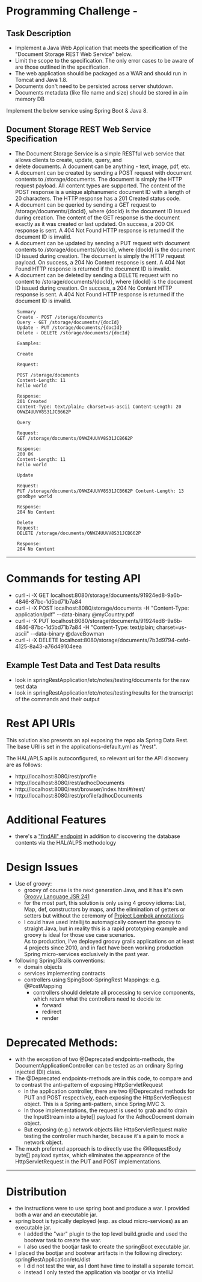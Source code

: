 # Programming Challenge - 

## Task Description
* Implement a Java Web Application that meets the specification of the "Document Storage REST Web Service" below.
* Limit the scope to the specification. The only error cases to be aware of are those outlined in the specification.
* The web application should be packaged as a WAR and should run in Tomcat and Java 1.8.
* Documents don't need to be persisted across server shutdown.
* Documents metadata (like file name and size) should be stored in a in memory DB 

Implement the below service using Spring Boot & Java 8.

## Document Storage REST Web Service Specification
* The Document Storage Service is a simple RESTful web service that allows clients to create, update, query, and 
* delete documents. A document can be anything - text, image, pdf, etc.
* A document can be created by sending a POST request with document contents to /storage/documents. The document is simply the HTTP request payload. All content types are supported. The content of the POST response is a unique alphanumeric document ID with a length of 20 characters. The HTTP response has a 201 Created status code.
* A document can be queried by sending a GET request to /storage/documents/{docId}, where {docId} is the document ID issued during creation. The content of the GET response is the document exactly as it was created or last updated. On success, a 200 OK response is sent. A 404 Not Found HTTP response is returned if the document ID is invalid.
* A document can be updated by sending a PUT request with document contents to /storage/documents/{docId}, where {docId} is the document ID issued during creation. The document is simply the HTTP request payload. On success, a 204 No Content response is sent. A 404 Not Found HTTP response is returned if the document ID is invalid.
* A document can be deleted by sending a DELETE request with no content to /storage/documents/{docId}, where {docId} is the document ID issued during creation. On success, a 204 No Content HTTP response is sent. A 404 Not Found HTTP response is returned if the document ID is invalid.
```
    Summary
    Create - POST /storage/documents
    Query - GET /storage/documents/{docId} 
    Update - PUT /storage/documents/{docId} 
    Delete - DELETE /storage/documents/{docId}
     
    Examples:
    
    Create
    
    Request:
    
    POST /storage/documents
    Content-Length: 11
    hello world
    
    Response:
    201 Created
    Content-Type: text/plain; charset=us-ascii Content-Length: 20
    ONWZ4UUVV8S31JCB662P
    
    Query
    
    Request:
    GET /storage/documents/ONWZ4UUVV8S31JCB662P
    
    Response:
    200 OK
    Content-Length: 11
    hello world
    
    Update
    
    Request:
    PUT /storage/documents/ONWZ4UUVV8S31JCB662P Content-Length: 13
    goodbye world
    
    Response:
    204 No Content
    
    Delete
    Request:
    DELETE /storage/documents/ONWZ4UUVV8S31JCB662P
    
    Response:
    204 No Content
```
-------------------------------------------------------------------------------------------


# Commands for testing API

* curl -i -X GET localhost:8080/storage/documents/91924ed8-9a6b-4846-87bc-1d5bd71b7a84
* curl -i -X POST localhost:8080/storage/documents   -H "Content-Type: application/pdf"   --data-binary @myCountry.pdf
* curl -i -X PUT localhost:8080/storage/documents/91924ed8-9a6b-4846-87bc-1d5bd71b7a84 -H "Content-Type: text/plain; charset=us-ascii"   --data-binary @daveBowman
* curl -i -X DELETE localhost:8080/storage/documents/7b3d9794-cefd-4125-8a43-a76d49104eea

## Example Test Data and Test Data results

* look in springRestApplication/etc/notes/testing/documents for the raw test data
* look in springRestApplication/etc/notes/testing/results for the transcript of the commands and their output

# Rest API URIs

This solution also presents an api exposing the repo ala Spring Data Rest. The base URI is set in the 
applications-default.yml as "/rest". 

The HAL/APLS api is autoconfigured, so relevant uri for the API discovery are as follows: 

* http://localhost:8080/rest/profile
* http://localhost:8080/rest/adhocDocuments
* http://localhost:8080/rest/browser/index.html#/rest/
* http://localhost:8080/rest/profile/adhocDocuments

# Additional Features

* there's a ["findAll" endpoint](http://localhost:8080/storage/findAll) in addition to discovering the database contents via the HAL/ALPS methodology

# Design Issues

* Use of groovy: 
   * groovy of course is the next generation Java, and it has it's own [Groovy Language JSR 241](https://jcp.org/en/jsr/detail?id=241)
   * for the most part, this solution is only using 4 groovy idioms: List, Map, def, constructors by maps, and the 
elimination of getters or setters but without the ceremony of [Project Lombok annotations](https://projectlombok.org/) 
   * I could have used Intellij to automagically convert the groovy to straight Java, but in reality this is a rapid 
prototyping example and groovy is ideal for those use case scenarios.  
As to production, I've deployed groovy grails applications on at least 4 projects since 2010, and in fact have been working production Spring micro-services 
exclusively in the past year. 
* following Spring/Grails conventions: 
   * domain objects
   * services implementing contracts
   * controllers using SpingBoot-SpringRest Mappings: e.g. @PostMapping 
      * controllers should deletate all processing to service components, which return what the controllers need to decide to: 
         * forward
         * redirect
         * render

# Deprecated Methods: 

* with the exception of two @Deprecated endpoints-methods, the DocumentApplicationController can be tested as an 
ordinary Spring injected (DI) class. 
* The  @Deprecated endpoints-methods are in this code, to compare and to contrast the anti-pattern of exposing HttpServletRequest
   * in the application controller, there are two @Deprecated methods for PUT and POST respectively, each 
exposing the HttpServletRequest object. This is a Spring anti-pattern, since Spring MVC 3. 
   * In those implementations, the request is used to grab and to drain the InputStream into a byte[] payload for the 
AdhocDocment domain object. 
   * But exposing (e.g.) network objects like HttpServletRequest make testing the controller much harder, because it's a
 pain to mock a network object. 
* The much preferred approach is to directly use the @RequestBody byte[] payload syntax, which eliminates the 
appearance of the HttpServletRequest in the PUT and POST implementations. 

-------------------------------------------------------------------------------------------
# Distribution

* the instructions were to use spring boot and produce a war. I provided both a war and an executable jar. 
* spring boot is typically deployed (esp. as cloud micro-services) as an executable jar. 
   * I added the "war" plugin to the top level build.gradle and used the bootwar task to create the war. 
   * I also used the bootjar task to create the springBoot executable jar. 
* I placed the bootjar and bootwar artifacts in the following directory: springRestApplication/etc/dist
   * I did not test the war, as I dont have time to install a separate tomcat. 
   * instead I only tested the application via bootjar or via IntelliJ 


